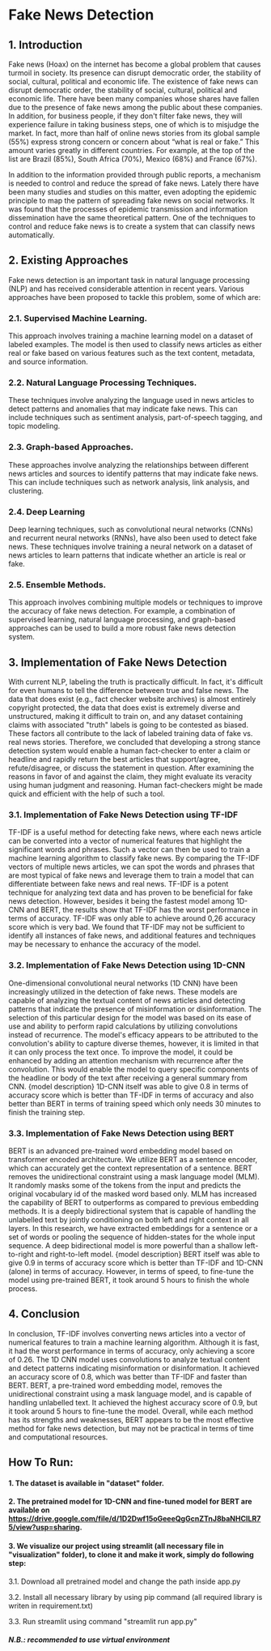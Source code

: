 # Fake News Detection


## 1. Introduction

Fake news (Hoax) on the internet has become a global problem that causes turmoil in society. Its presence can disrupt democratic order, the stability of social, cultural, political and economic life. The existence of fake news can disrupt democratic order, the stability of social, cultural, political and economic life. There have been many companies whose shares have fallen due to the presence of fake news among the public about these companies. In addition, for business people, if they don't filter fake news, they will experience failure in taking business steps, one of which is to misjudge the market. In fact, more than half of online news stories from its global sample (55%) express strong concern or concern about “what is real or fake.” This amount varies greatly in different countries. For example, at the top of the list are Brazil (85%), South Africa (70%), Mexico (68%) and France (67%).

In addition to the information provided through public reports, a mechanism is needed to control and reduce the spread of fake news. Lately there have been many studies and studies on this matter, even adopting the epidemic principle to map the pattern of spreading fake news on social networks. It was found that the processes of epidemic transmission and information dissemination have the same theoretical pattern. One of the techniques to control and reduce fake news is to create a system that can classify news automatically.


## 2. Existing Approaches

Fake news detection is an important task in natural language processing (NLP) and has received considerable attention in recent years. Various approaches have been proposed to tackle this problem, some of which are:

### 2.1. Supervised Machine Learning. 

This approach involves training a machine learning model on a dataset of labeled examples. The model is then used to classify news articles as either real or fake based on various features such as the text content, metadata, and source information.

### 2.2. Natural Language Processing Techniques.

These techniques involve analyzing the language used in news articles to detect patterns and anomalies that may indicate fake news. This can include techniques such as sentiment analysis, part-of-speech tagging, and topic modeling.

### 2.3. Graph-based Approaches.
 
These approaches involve analyzing the relationships between different news articles and sources to identify patterns that may indicate fake news. This can include techniques such as network analysis, link analysis, and clustering.

### 2.4. Deep Learning

Deep learning techniques, such as convolutional neural networks (CNNs) and recurrent neural networks (RNNs), have also been used to detect fake news. These techniques involve training a neural network on a dataset of news articles to learn patterns that indicate whether an article is real or fake.

### 2.5. Ensemble Methods.
 
This approach involves combining multiple models or techniques to improve the accuracy of fake news detection. For example, a combination of supervised learning, natural language processing, and graph-based approaches can be used to build a more robust fake news detection system.


## 3. Implementation of Fake News Detection

With current NLP, labeling the truth is practically difficult. In fact, it's difficult for even humans to tell the difference between true and false news. The data that does exist (e.g., fact checker website archives) is almost entirely copyright protected, the data that does exist is extremely diverse and unstructured, making it difficult to train on, and any dataset containing claims with associated "truth" labels is going to be contested as biased. These factors all contribute to the lack of labeled training data of fake vs. real news stories. Therefore, we concluded that developing a strong stance detection system would enable a human fact-checker to enter a claim or headline and rapidly return the best articles that support/agree, refute/disagree, or discuss the statement in question. After examining the reasons in favor of and against the claim, they might evaluate its veracity using human judgment and reasoning. Human fact-checkers might be made quick and efficient with the help of such a tool.

### 3.1. Implementation of Fake News Detection using TF-IDF

TF-IDF is a useful method for detecting fake news, where each news article can be converted into a vector of numerical features that highlight the significant words and phrases. Such a vector can then be used to train a machine learning algorithm to classify fake news. By comparing the TF-IDF vectors of multiple news articles, we can spot the words and phrases that are most typical of fake news and leverage them to train a model that can differentiate between fake news and real news.
TF-IDF is a potent technique for analyzing text data and has proven to be beneficial for fake news detection. However, besides it being the fastest model among 1D-CNN and BERT, the results show that TF-IDF has the worst performance in terms of accuracy. TF-IDF was only able to achieve around 0,26 accuracy score which is very bad. We found that TF-IDF may not be sufficient to identify all instances of fake news, and additional features and techniques may be necessary to enhance the accuracy of the model.

### 3.2. Implementation of Fake News Detection using 1D-CNN

One-dimensional convolutional neural networks (1D CNN) have been increasingly utilized in the detection of fake news. These models are capable of analyzing the textual content of news articles and detecting patterns that indicate the presence of misinformation or disinformation.
The selection of this particular design for the model was based on its ease of use and ability to perform rapid calculations by utilizing convolutions instead of recurrence. The model's efficacy appears to be attributed to the convolution's ability to capture diverse themes, however, it is limited in that it can only process the text once. To improve the model, it could be enhanced by adding an attention mechanism with recurrence after the convolution. This would enable the model to query specific components of the headline or body of the text after receiving a general summary from CNN.
{model description} 1D-CNN itself was able to give 0.8 in terms of accuracy score which is better than TF-IDF in terms of accuracy and also better than BERT in terms of training speed which only needs 30 minutes to finish the training step.

### 3.3. Implementation of Fake News Detection using BERT

BERT is an advanced pre-trained word embedding model based on transformer encoded architecture. We utilize BERT as a sentence encoder, which can accurately get the context representation of a sentence. BERT removes the unidirectional constraint using a mask language model (MLM). It randomly masks some of the tokens from the input and predicts the original vocabulary id of the masked word based only. MLM has increased the capability of BERT to outperforms as compared to previous embedding methods. It is a deeply bidirectional system that is capable of handling the unlabelled text by jointly conditioning on both left and right context in all layers. In this research, we have extracted embeddings for a sentence or a set of words or pooling the sequence of hidden-states for the whole input sequence. A deep bidirectional model is more powerful than a shallow left-to-right and right-to-left model.
{model description} BERT itself was able to give 0.9 in terms of accuracy score which is better than TF-IDF and 1D-CNN (alone) in terms of accuracy. However, in terms of speed, to fine-tune the model using pre-trained BERT, it took around 5 hours to finish the whole process.


## 4. Conclusion

In conclusion, TF-IDF involves converting news articles into a vector of numerical features to train a machine learning algorithm. Although it is fast, it had the worst performance in terms of accuracy, only achieving a score of 0.26. The 1D CNN model uses convolutions to analyze textual content and detect patterns indicating misinformation or disinformation. It achieved an accuracy score of 0.8, which was better than TF-IDF and faster than BERT. BERT, a pre-trained word embedding model, removes the unidirectional constraint using a mask language model, and is capable of handling unlabelled text. It achieved the highest accuracy score of 0.9, but it took around 5 hours to fine-tune the model. Overall, while each method has its strengths and weaknesses, BERT appears to be the most effective method for fake news detection, but may not be practical in terms of time and computational resources.

## How To Run:
#### 1. The dataset is available in "dataset" folder.
#### 2. The pretrained model for 1D-CNN and fine-tuned model for BERT are available on https://drive.google.com/file/d/1D2Dwf15oGeeeQgGcnZTnJ8baNHCILR75/view?usp=sharing.
#### 3. We visualize our project using streamlit (all necessary file in "visualization" folder), to clone it and make it work, simply do following step:
 3.1. Download all pretrained model and change the path inside app.py
 
 3.2. Install all necessary library by using pip command (all required library is writen in requirement.txt)
 
 3.3. Run streamlit using command "streamlit run app.py"
 
 ##### N.B.: recommended to use virtual environment

